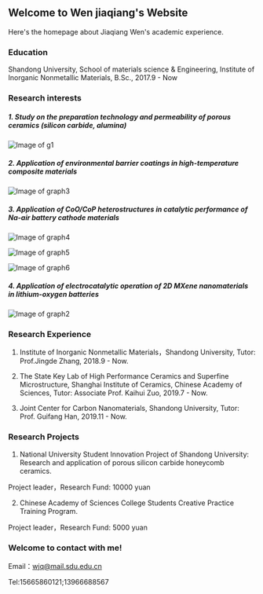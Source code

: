 ## Welcome to Wen jiaqiang's Website

Here's the homepage about Jiaqiang Wen's academic experience.

### Education

Shandong University, School of materials science & Engineering, Institute of Inorganic Nonmetallic Materials, B.Sc., 2017.9 - Now

### Research interests

##### 1. Study on the preparation technology and permeability of porous ceramics (silicon carbide, alumina)

![Image of g1](https://raw.githubusercontent.com/NeedleCandy/Wen-Jiaqiang.github.io/master/g1.jpg)

##### 2. Application of environmental barrier coatings in high-temperature composite materials

![Image of graph3](https://raw.githubusercontent.com/NeedleCandy/Wen-Jiaqiang.github.io/master/graph3.png)

##### 3. Application of CoO/CoP heterostructures in catalytic performance of Na-air battery cathode materials

![Image of graph4](https://raw.githubusercontent.com/NeedleCandy/Wen-Jiaqiang.github.io/master/graph4.png)

![Image of graph5](https://raw.githubusercontent.com/NeedleCandy/Wen-Jiaqiang.github.io/master/graph5.png)

![Image of graph6](https://raw.githubusercontent.com/NeedleCandy/Wen-Jiaqiang.github.io/master/graph6.png)

##### 4. Application of electrocatalytic operation of 2D MXene nanomaterials in lithium-oxygen batteries

![Image of graph2](https://raw.githubusercontent.com/NeedleCandy/Wen-Jiaqiang.github.io/master/graph2.png)

### Research Experience

1. Institute of Inorganic Nonmetallic Materials，Shandong University, Tutor: Prof.Jingde Zhang, 2018.9 - Now.

2. The State Key Lab of High Performance Ceramics and Superfine Microstructure, Shanghai Institute of Ceramics, Chinese Academy of Sciences, Tutor: Associate Prof. Kaihui Zuo, 2019.7 - Now.

3. Joint Center for Carbon Nanomaterials, Shandong University, Tutor: Prof. Guifang Han, 2019.11 - Now.

### Research Projects

1. National University Student Innovation Project of Shandong University: Research and application of porous silicon carbide honeycomb ceramics.

 Project leader，Research Fund: 10000 yuan

2. Chinese Academy of Sciences College Students Creative Practice Training Program.

 Project leader，Research Fund: 5000 yuan

### Welcome to contact with me!

Email：wjq@mail.sdu.edu.cn

Tel:15665860121;13966688567
